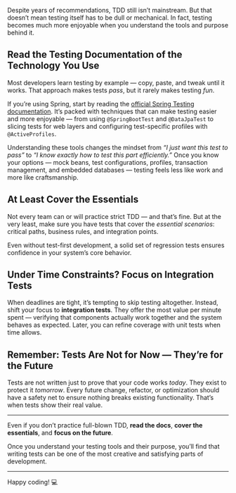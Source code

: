 Despite years of recommendations, TDD still isn’t mainstream. But that doesn’t mean testing itself has to be dull or mechanical.
In fact, testing becomes much more enjoyable when you understand the tools and purpose behind it.



## Read the Testing Documentation of the Technology You Use

Most developers learn testing by example — copy, paste, and tweak until it works.
That approach makes tests *pass*, but it rarely makes testing *fun*.

If you’re using Spring, start by reading the [official Spring Testing documentation](https://docs.spring.io/spring-framework/reference/testing.html). 
It’s packed with techniques that can make testing easier and more enjoyable — from using `@SpringBootTest` and `@DataJpaTest` to 
slicing tests for web layers and configuring test-specific profiles with `@ActiveProfiles`.

Understanding these tools changes the mindset from *“I just want this test to pass”* to *“I know exactly how to test this part efficiently.”*
Once you know your options — mock beans, test configurations, profiles, transaction management, and embedded databases — testing feels less like work and more like craftsmanship.

## At Least Cover the Essentials

Not every team can or will practice strict TDD — and that’s fine.
But at the very least, make sure you have tests that cover the *essential scenarios*:
critical paths, business rules, and integration points.

Even without test-first development, a solid set of regression tests ensures confidence in your system’s core behavior.

## Under Time Constraints? Focus on Integration Tests

When deadlines are tight, it’s tempting to skip testing altogether. Instead, shift your focus to **integration tests**.
They offer the most value per minute spent — verifying that components actually work together and the system behaves as expected.
Later, you can refine coverage with unit tests when time allows.

## Remember: Tests Are Not for Now — They’re for the Future

Tests are not written just to prove that your code works *today*.
They exist to protect it *tomorrow*.
Every future change, refactor, or optimization should have a safety net to ensure nothing breaks existing functionality. That’s when tests show their real value.

---

Even if you don’t practice full-blown TDD, **read the docs**, **cover the essentials**, and **focus on the future**.

Once you understand your testing tools and their purpose, you’ll find that writing tests can be one of the most creative and satisfying parts of development.

---

Happy coding! 💻